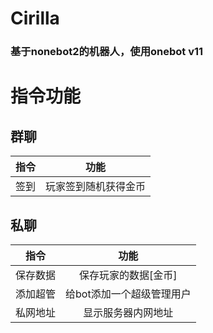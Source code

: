 # Cirilla

### 基于nonebot2的机器人，使用onebot v11

# 指令功能

## 群聊
|指令|功能|  
|:----:|:----:|
|签到|玩家签到随机获得金币|


## 私聊
|指令|功能|  
|:----:|:----:|
|保存数据|保存玩家的数据[金币]|
|添加超管|给bot添加一个超级管理用户|
|私网地址|显示服务器内网地址|